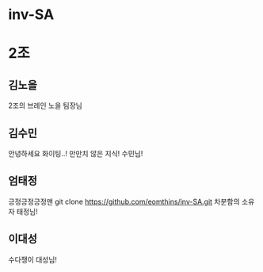 # inv-SA

# 2조

## 김노을
2조의 브레인 노을 팀장님

## 김수민
안녕하세요 화이팅..!
만만치 않은 지식! 수민님!

## 엄태정
긍정긍정긍정맨
git clone https://github.com/eomthins/inv-SA.git
차분함의 소유자 태정님!

## 이대성
수다쟁이 대성님!
